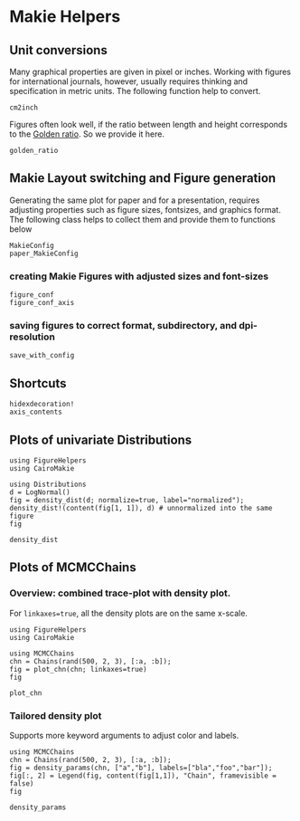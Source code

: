 # Makie Helpers

## Unit conversions
Many graphical properties are given in pixel or inches.
Working with figures for international journals, however, usually requires
thinking and specification in metric units. 
The following function help to convert.

```@docs
cm2inch
```

Figures often look well, if the ratio between length and height corresponds
to the [Golden ratio](https://en.wikipedia.org/wiki/Golden_ratio). 
So we provide it here.

```@docs
golden_ratio
```

## Makie Layout switching and Figure generation

Generating the same plot for paper and for a presentation, requires adjusting
properties such as figure sizes, fontsizes, and graphics format.
The following class helps to collect them and provide them to functions below
```@docs
MakieConfig
paper_MakieConfig
```

### creating Makie Figures with adjusted sizes and font-sizes

```@docs
figure_conf
figure_conf_axis
```
### saving figures to correct format, subdirectory, and dpi-resolution

```@docs
save_with_config
```

## Shortcuts
```@docs
hidexdecoration!
axis_contents
```

## Plots of univariate Distributions

```@setup doc
using FigureHelpers
using CairoMakie
```
```@example doc
using Distributions
d = LogNormal()
fig = density_dist(d; normalize=true, label="normalized");
density_dist!(content(fig[1, 1]), d) # unnormalized into the same figure
fig
```

```@docs
density_dist
```

## Plots of MCMCChains
### Overview: combined trace-plot with density plot.
For `linkaxes=true`, all the density plots are on the same x-scale.

```@setup doc
using FigureHelpers
using CairoMakie
```
```@example doc
using MCMCChains
chn = Chains(rand(500, 2, 3), [:a, :b]);
fig = plot_chn(chn; linkaxes=true)
fig
```

```@docs
plot_chn
```

### Tailored density plot
Supports more keyword arguments to adjust color and labels.

```@example doc
using MCMCChains
chn = Chains(rand(500, 2, 3), [:a, :b]);
fig = density_params(chn, ["a","b"], labels=["bla","foo","bar"]);
fig[:, 2] = Legend(fig, content(fig[1,1]), "Chain", framevisible = false)
fig
```

```@docs
density_params
```

